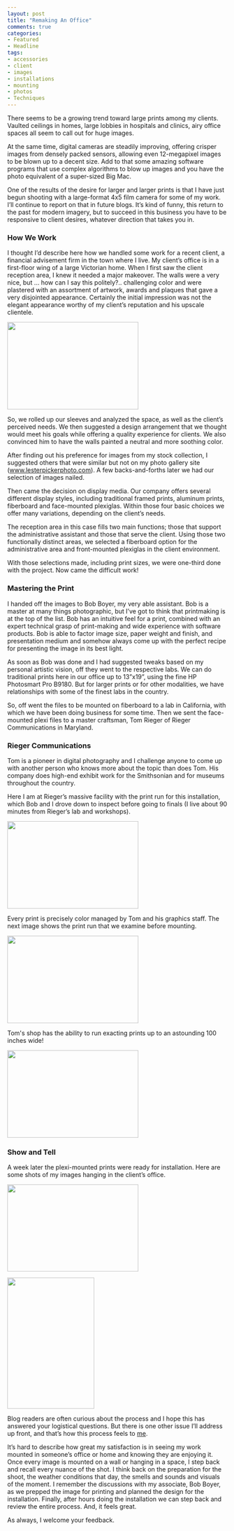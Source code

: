 ```yaml
---
layout: post
title: "Remaking An Office"
comments: true
categories:
- Featured
- Headline
tags:
- accessories
- client
- images
- installations
- mounting
- photos
- Techniques
---
```

There seems to be a growing trend toward large prints among my clients. Vaulted ceilings in homes, large lobbies in hospitals and clinics, airy office spaces all seem to call out for huge images.

At the same time, digital cameras are steadily improving, offering crisper images from densely packed sensors, allowing even 12-megapixel images to be blown up to a decent size. Add to that some amazing software programs that use complex algorithms to blow up images and you have the photo equivalent of a super-sized Big Mac.

One of the results of the desire for larger and larger prints is that I have just begun shooting with a large-format 4x5 film camera for some of my work. I’ll continue to report on that in future blogs. It’s kind of funny, this return to the past for modern imagery, but to succeed in this business you have to be responsive to client desires, whatever direction that takes you in.
<h3>How We Work</h3>
I thought I’d describe here how we handled some work for a recent client, a financial advisement firm in the town where I live. My client’s office is in a first-floor wing of a large Victorian home. When I first saw the client reception area, I knew it needed a major makeover. The walls were a very nice, but … how can I say this politely?.. challenging color and were plastered with an assortment of artwork, awards and plaques that gave a very disjointed appearance. Certainly the initial impression was not the elegant appearance worthy of my client’s reputation and his upscale clientele.

<a href="http://blog.lesterpickerphoto.com/wp-content/uploads/2011/06/client-installation-walls_2011-01-19_1243©LesterPicker.jpg"><img class="size-medium wp-image-1183" title="client installation walls_2011-01-19_1243©LesterPicker" src="http://blog.lesterpickerphoto.com/wp-content/uploads/2011/06/client-installation-walls_2011-01-19_1243©LesterPicker-300x200.jpg" alt="" width="300" height="200" /></a>

So, we rolled up our sleeves and analyzed the space, as well as the client’s perceived needs. We then suggested a design arrangement that we thought would meet his goals while offering a quality experience for clients. We also convinced him to have the walls painted a neutral and more soothing color.

After finding out his preference for images from my stock collection, I suggested others that were similar but not on my photo gallery site (<a href="http://www.lesterpickerphoto.com">www.lesterpickerphoto.com</a>). A few backs-and-forths later we had our selection of images nailed.

Then came the decision on display media. Our company offers several different display styles, including traditional framed prints, aluminum prints, fiberboard and face-mounted plexiglas. Within those four basic choices we offer many variations, depending on the client’s needs.

The reception area in this case fills two main functions; those that support the administrative assistant and those that serve the client. Using those two functionally distinct areas, we selected a fiberboard option for the administrative area and front-mounted plexiglas in the client environment.

With those selections made, including print sizes, we were one-third done with the project. Now came the difficult work!
<h3>Mastering the Print</h3>
I handed off the images to Bob Boyer, my very able assistant. Bob is a master at many things photographic, but I’ve got to think that printmaking is at the top of the list. Bob has an intuitive feel for a print, combined with an expert technical grasp of print-making and wide experience with software products. Bob is able to factor image size, paper weight and finish, and presentation medium and somehow always come up with the perfect recipe for presenting the image in its best light.

As soon as Bob was done and I had suggested tweaks based on my personal artistic vision, off they went to the respective labs. We can do traditional prints here in our office up to 13”x19”, using the fine HP Photosmart Pro B9180. But for larger prints or for other modalities, we have relationships with some of the finest labs in the country.

So, off went the files to be mounted on fiberboard to a lab in California, with which we have been doing business for some time. Then we sent the face-mounted plexi files to a master craftsman, Tom Rieger of Rieger Communications in Maryland.
<h3>Rieger Communications</h3>
Tom is a pioneer in digital photography and I challenge anyone to come up with another person who knows more about the topic than does Tom. His company does high-end exhibit work for the Smithsonian and for museums throughout the country.

Here I am at Rieger’s massive facility with the print run for this installation, which Bob and I drove down to inspect before going to finals (I live about 90 minutes from Rieger’s lab and workshops).

<a href="http://blog.lesterpickerphoto.com/wp-content/uploads/2011/06/P1010267-Ap3-5200-1.jpg"><img class="size-medium wp-image-1184" title="P1010267-Ap3-5200-1" src="http://blog.lesterpickerphoto.com/wp-content/uploads/2011/06/P1010267-Ap3-5200-1-300x200.jpg" alt="" width="300" height="200" /></a>

Every print is precisely color managed by Tom and his graphics staff. The next image shows the print run that we examine before mounting.

<a href="http://blog.lesterpickerphoto.com/wp-content/uploads/2011/06/P1010263-Ap3-5200-1.jpg"><img class="size-medium wp-image-1185 " title="P1010263-Ap3-5200-1" src="http://blog.lesterpickerphoto.com/wp-content/uploads/2011/06/P1010263-Ap3-5200-1-300x200.jpg" alt="" width="300" height="200" /></a>

Tom's shop has the ability to run exacting prints up to an astounding 100 inches wide!

<a href="http://blog.lesterpickerphoto.com/wp-content/uploads/2011/06/P1010268-Ap3-5200-1.jpg"><img class="size-medium wp-image-1186 " title="P1010268-Ap3-5200-1" src="http://blog.lesterpickerphoto.com/wp-content/uploads/2011/06/P1010268-Ap3-5200-1-300x200.jpg" alt="" width="300" height="200" /></a>
<h3>Show and Tell</h3>
A week later the plexi-mounted prints were ready for installation. Here are some shots of my images hanging in the client’s office.

<a href="http://blog.lesterpickerphoto.com/wp-content/uploads/2011/06/LAP9280.jpg"><img class="size-medium wp-image-1187" title="_LAP9280" src="http://blog.lesterpickerphoto.com/wp-content/uploads/2011/06/LAP9280-300x199.jpg" alt="" width="300" height="199" /></a>

<a href="http://blog.lesterpickerphoto.com/wp-content/uploads/2011/06/LAP9324.jpg"><img class="size-medium wp-image-1188" title="_LAP9324" src="http://blog.lesterpickerphoto.com/wp-content/uploads/2011/06/LAP9324-199x300.jpg" alt="" width="199" height="300" /></a>

Blog readers are often curious about the process and I hope this has answered your logistical questions. But there is one other issue I’ll address up front, and that’s how this process feels to <span style="text-decoration: underline;">me</span>.

It’s hard to describe how great my satisfaction is in seeing my work mounted in someone’s office or home and knowing they are enjoying it. Once every image is mounted on a wall or hanging in a space, I step back and recall every nuance of the shot. I think back on the preparation for the shoot, the weather conditions that day, the smells and sounds and visuals of the moment. I remember the discussions with my associate, Bob Boyer, as we prepped the image for printing and planned the design for the installation. Finally, after hours doing the installation we can step back and review the entire process. And, it feels great.

As always, I welcome your feedback.
